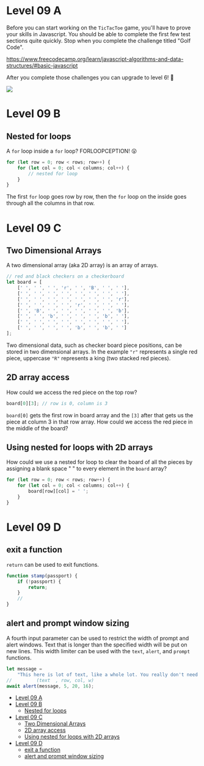# Level 09 A

Before you can start working on the `TicTacToe` game, you'll have to prove your skills in Javascript. You should be able to complete the first few test sections quite quickly. Stop when you complete the challenge titled "Golf Code".

<https://www.freecodecamp.org/learn/javascript-algorithms-and-data-structures/#basic-javascript>

After you complete those challenges you can upgrade to level 6! 🥳

![](https://elasticbeanstalk-us-east-2-651921832906.s3.us-east-2.amazonaws.com/QuintOS/bootScreen4.jpg)

# Level 09 B

## Nested for loops

A `for` loop inside a `for` loop? FORLOOPCEPTION! 😮

```js
for (let row = 0; row < rows; row++) {
	for (let col = 0; col < columns; col++) {
		// nested for loop
	}
}
```

The first `for` loop goes row by row, then the `for` loop on the inside goes through all the columns in that row.

# Level 09 C

## Two Dimensional Arrays

A two dimensional array (aka 2D array) is an array of arrays.

```js
// red and black checkers on a checkerboard
let board = [
	[' ', ' ', ' ', 'r', ' ', 'B', ' ', ' '],
	[' ', ' ', ' ', ' ', ' ', ' ', ' ', ' '],
	[' ', ' ', ' ', ' ', ' ', ' ', ' ', 'r'],
	[' ', ' ', ' ', ' ', 'r', ' ', ' ', ' '],
	[' ', 'B', ' ', ' ', ' ', ' ', ' ', 'b'],
	[' ', ' ', 'b', ' ', ' ', ' ', 'b', ' '],
	[' ', ' ', ' ', ' ', ' ', ' ', ' ', ' '],
	[' ', ' ', ' ', ' ', 'b', ' ', 'b', ' ']
];
```

Two dimensional data, such as checker board piece positions, can be stored in two dimensional arrays. In the example `"r"` represents a single red piece, uppercase `"R"` represents a king (two stacked red pieces).

## 2D array access

How could we access the red piece on the top row?

```js
board[0][3]; // row is 0, column is 3
```

`board[0]` gets the first row in board array and the `[3]` after that gets us the piece at column 3 in that row array. How could we access the red piece in the middle of the board?

## Using nested for loops with 2D arrays

How could we use a nested for loop to clear the board of all the pieces by assigning a blank space " " to every element in the `board` array?

```js
for (let row = 0; row < rows; row++) {
	for (let col = 0; col < columns; col++) {
		board[row][col] = ' ';
	}
}
```

# Level 09 D

## exit a function

`return` can be used to exit functions.

```js
function stamp(passport) {
	if (!passport) {
		return;
	}
	//
}
```

## alert and prompt window sizing

A fourth input parameter can be used to restrict the width of prompt and alert windows. Text that is longer than the specified width will be put on new lines. This width limiter can be used with the `text`, `alert`, and `prompt` functions.

```js
let message =
	"This here is lot of text, like a whole lot. You really don't need to read all of it. You can stop reading this now, it is not important. This is just filler text. I don't know why you're still reading it. Just kidding I want you to read all of it so please keep reading this! You have to read it. Did you stop reading? Well that's too bad there was a suprise at the end. Just kidding again, there is not. Stop reading now though, I'm serious you will only be disappointed. There is nothing special at the end of this long paragraph. This paragraph is not the credits of a Marvel movie! Skip to the end please. Wow, now you're almost at the end. Alright you did it, this is the end of the paragraph.";
//         (text  , row, col, w)
await alert(message, 5, 20, 16);
```

- [Level 09 A](#level-09-a)
- [Level 09 B](#level-09-b)
	- [Nested for loops](#nested-for-loops)
- [Level 09 C](#level-09-c)
	- [Two Dimensional Arrays](#two-dimensional-arrays)
	- [2D array access](#2d-array-access)
	- [Using nested for loops with 2D arrays](#using-nested-for-loops-with-2d-arrays)
- [Level 09 D](#level-09-d)
	- [exit a function](#exit-a-function)
	- [alert and prompt window sizing](#alert-and-prompt-window-sizing)
